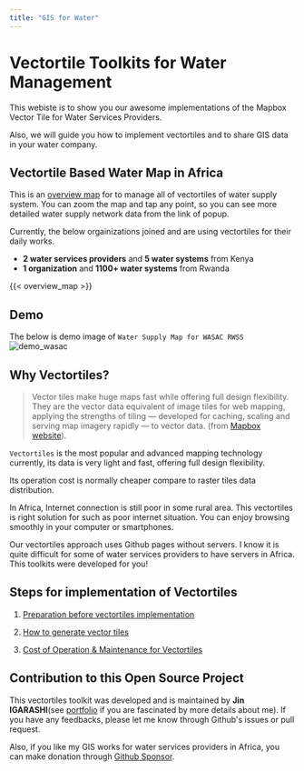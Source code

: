 ```yaml
---
title: "GIS for Water"
---
```


# Vectortile Toolkits for Water Management

This webiste is to show you our awesome implementations of the Mapbox Vector Tile for Water Services Providers.

Also, we will guide you how to implement vectortiles and to share GIS data in your water company.
 
## Vectortile Based Water Map in Africa
This is an [overview map](https://watergis.github.io/water-map) for to manage all of vectortiles of water supply system. You can zoom the map and tap any point, so you can see more detailed water supply network data from the link of popup.

Currently, the below orgainizations joined and are using vectortiles for their daily works.
- **2 water services providers** and **5 water systems** from Kenya
- **1 organization** and **1100+ water systems** from Rwanda

{{< overview_map >}}

## Demo

The below is demo image of `Water Supply Map for WASAC RWSS`
![demo_wasac](/images/showcase/demo_wasac.gif?width=50pc)

## Why Vectortiles?

> Vector tiles make huge maps fast while offering full design flexibility. They are the vector data equivalent of image tiles for web mapping, applying the strengths of tiling — developed for caching, scaling and serving map imagery rapidly — to vector data. (from [Mapbox website](https://docs.mapbox.com/vector-tiles/reference/)).

`Vectortiles` is the most popular and advanced mapping technology currently, its data is very light and fast, offering full design flexibility. 

Its operation cost is normally cheaper compare to raster tiles data distribution.

In Africa, Internet connection is still poor in some rural area. This vectortiles is right solution for such as poor internet situation. You can enjoy browsing smoothly in your computer or smartphones.

Our vectortiles approach uses Github pages without servers. I know it is quite difficult for some of water services providers to have servers in Africa. This toolkits were developed for you!

## Steps for implementation of Vectortiles

1. [Preparation before vectortiles implementation](./setups/preparation)

2. [How to generate vector tiles](./setups/installation)

3. [Cost of Operation & Maintenance for Vectortiles](./operation/costs/)

## Contribution to this Open Source Project
This vectortiles toolkit was developed and is maintained by **Jin IGARASHI**(see [portfolio](https://water-gis.com) if you are fascinated by more details about me). If you have any feedbacks, please let me know through Github's issues or pull request. 

Also, if you like my GIS works for water services providers in Africa, you can make donation through [Github Sponsor](https://github.com/sponsors/JinIgarashi).
